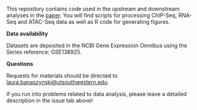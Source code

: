 This repository contains code used in the upstream and downstream analyses in the [paper](https://bmcmolcellbiol.biomedcentral.com/articles/10.1186/s12860-020-00296-9). You will find scripts for processing ChIP-Seq, RNA-Seq and ATAC-Seq data as well as R code for generating figures.

**Data availability**

Datasets are deposited in the NCBI Gene Expression Omnibus using the Series reference: GSE138925.

**Questions**

Requests for materials should be directed to laura.banaszynski@utsouthwestern.edu.

If you run into problems related to data analysis, please leave a detailed description in the issue tab above!
